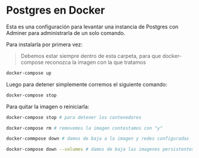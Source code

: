 # Postgres en Docker

Esta es una configuración para levantar una instancia de Postgres con Adminer para administrarla de un solo comando.

Para instalarla por primera vez:

> Debemos estar siempre dentro de esta carpeta, para que docker-compose reconozca la imagen con la que tratamos

```bash
docker-compose up
```

Luego para detener simplemente corremos el siguiente comando:

```bash
docker-compose stop
```

Para quitar la imagen o reiniciarla:

```bash
docker-compose stop # para detener los contenedores

docker-compose rm # removemos la imagen contestamos con "y"

docker-commpose down # damos de baja a la imagen y redes configuradas

docker-compose down --volumes # damos de baja las imagenes persistentes
```
